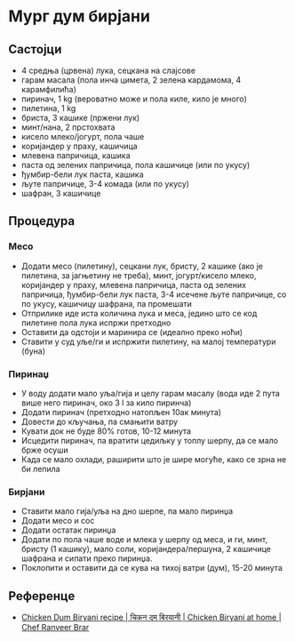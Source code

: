 # Мург дум бирјани

## Састојци

* 4 средња (црвена) лука, сецкана на слајсове
* гарам масала (пола инча цимета, 2 зелена кардамома, 4 карамфилића)
* пиринач, 1 kg (вероватно може и пола киле, кило је много)
* пилетина, 1 kg
* бриста, 3 кашике (пржени лук)
* минт/нана, 2 прстохвата
* кисело млеко/јогурт, пола чаше
* коријандер у праху, кашичица
* млевена папричица, кашика
* паста од зелених папричица, пола кашичице (или по укусу)
* ђумбир-бели лук паста, кашика
* љуте папричице, 3-4 комада (или по укусу)
* шафран, 3 кашичице

## Процедура

### Месо

* Додати месо (пилетину), сецкани лук, бристу, 2 кашике (ако је пилетина, за јагњетину не треба), минт, јогурт/кисело млеко, коријандер у праху, млевена папричица, паста од зелених папричица, ђумбир-бели лук паста, 3-4 исечене љуте папричице, со по укусу, кашичицу шафрана, па промешати
* Отприлике иде иста количина лука и меса, једино што се код пилетине пола лука испржи претходно
* Оставити да одстоји и маринира се (идеално преко ноћи)
* Ставити у суд уље/ги и испржити пилетину, на малој температури (буна)

### Пиринаџ

* У воду додати мало уља/гија и целу гарам масалу (вода иде 2 пута више него пиринач, око 3 l за кило пиринча)
* Додати пиринач (претходно натопљен 10ак минута)
* Довести до кључања, па смањити ватру
* Кувати док не буде 80% готов, 10-12 минута
* Исцедити пиринач, па вратити цедиљку у топлу шерпу, да се мало брже осуши
* Када се мало охлади, раширити што је шире могуће, како се зрна не би лепила

### Бирјани

* Ставити мало гија/уља на дно шерпе, па мало пиринџа
* Додати месо и сос
* Додати остатак пиринџа
* Додати по пола чаше воде и млека у шерпу од меса, и ги, минт, бристу (1 кашику), мало соли, коријандера/першуна, 2 кашичице шафрана и сипати преко пиринџа.
* Поклопити и оставити да се кува на тихој ватри (дум), 15-20 минута

## Референце

* [Chicken Dum Biryani recipe | चिकन दम बिरयानी | Chicken Biryani at home | Chef Ranveer Brar](https://youtu.be/EiVoWp5b93s)

